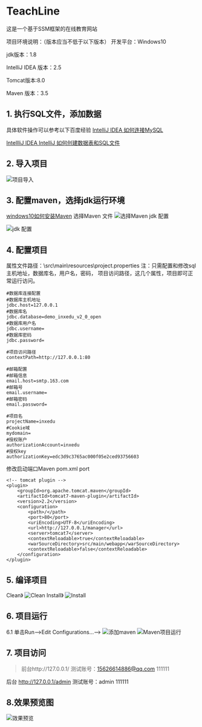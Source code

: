 # TeachLine
这是一个基于SSM框架的在线教育网站



项目环境说明：（版本应当不低于以下版本）
开发平台：Windows10 


jdk版本：1.8


IntelliJ IDEA 版本：2.5


Tomcat版本:8.0


Maven 版本：3.5


## 1.   执行SQL文件，添加数据
具体软件操作可以参考以下百度经验
[IntelliJ IDEA 如何连接MySQL](https://jingyan.baidu.com/article/2d5afd6923328b85a2e28e0b.html)

[IntellliJ IDEA IntelliJ 如何创建数据表和SQL文件](https://jingyan.baidu.com/article/bea41d43a80be4b4c51be60c.html)

## 2.   导入项目
![项目导入](/demo_inxedu_open/img/1.png)

## 3.   配置maven，选择jdk运行环境
[windows10如何安装Maven](https://jingyan.baidu.com/article/046a7b3e80bc06f9c27fa9bb.html)
选择Maven 文件
![选择Maven](/demo_inxedu_open/img/2.png)
jdk 配置

![jdk 配置](/demo_inxedu_open/img/3.png)
## 4.	配置项目
 属性文件路径：\src\main\resources\project.properties
注：只需配置和修改sql主机地址，数据库名，用户名，密码， 项目访问路径，这几个属性，项目即可正常运行访问。
```
#数据库连接配置
#数据库主机地址
jdbc.host=127.0.0.1
#数据库名
jdbc.database=demo_inxedu_v2_0_open
#数据库用户名
jdbc.username=
#数据库密码
jdbc.password=

#项目访问路径
contextPath=http://127.0.0.1:80

#邮箱配置
#邮箱信息
email.host=smtp.163.com
#邮箱号
email.username=
#邮箱密码
email.password=

#项目名
projectName=inxedu
#Cookie域
mydomain=
#授权账户
authorizationAccount=inxedu
#授权key
authorizationKey=edc3d9c3765ac000f05e2ced93756603
```
修改启动端口Maven pom.xml   port
```
<!-- tomcat plugin -->
<plugin>
    <groupId>org.apache.tomcat.maven</groupId>
    <artifactId>tomcat7-maven-plugin</artifactId>
    <version>2.2</version>
    <configuration>
        <path>/</path>
        <port>80</port>
        <uriEncoding>UTF-8</uriEncoding>
        <url>http://127.0.0.1/manager</url>
        <server>tomcat7</server>
        <contextReloadable>true</contextReloadable>
        <warSourceDirectory>src/main/webapp</warSourceDirectory>
        <contextReloadable>false</contextReloadable>
    </configuration>
</plugin>

```
## 5.	编译项目
Clean》
![Clean](/demo_inxedu_open/img/4.png)
Install》
![Install](/demo_inxedu_open/img/5.png)

## 6.	项目运行
6.1  单击Run-->Edit Configurations...-->
![添加maven](/demo_inxedu_open/img/6.png)
![Maven项目运行](/demo_inxedu_open/img/7.png)

## 7.	项目访问
>前台http://127.0.0.1/ 
测试账号：15626614886@qq.com 111111


后台 http://127.0.0.1/admin 
测试账号：admin 111111

## 8.效果预览图
![效果预览](/demo_inxedu_open/gif/show.gif)
